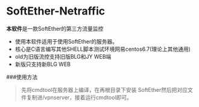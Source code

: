 # SoftEther-Netraffic
**本软件**是一款SoftEther的第三方流量监控 
- 使用本软件适用于使用SoftEther的服务器。
- 核心是C语言编写其他SHELL脚本测试环境网易centos6.7(理论上其他通用)
- old为旧版流控支持旧版BLG和JY WEB端
- 新版只支持新BLG WEB

###使用方法
> 先将cmdtool在服务器上编译，在再根目录下安装 SoftEther然后把对应文件复制进/vpnserver，接着运行cmdtool即可。
